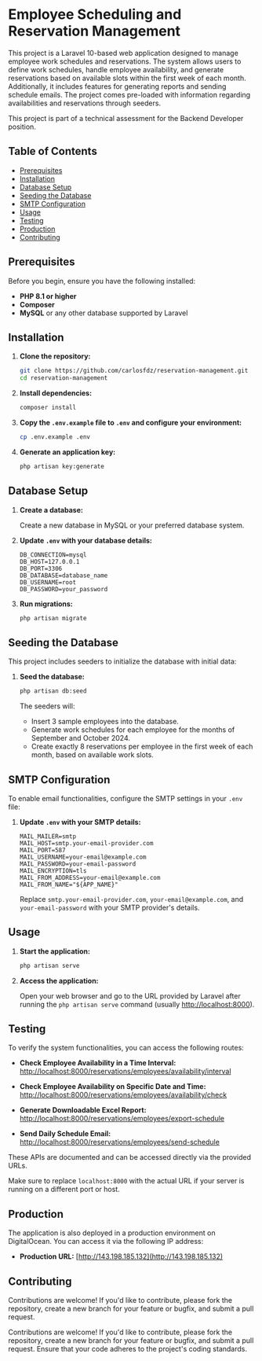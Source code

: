 # Employee Scheduling and Reservation Management

This project is a Laravel 10-based web application designed to manage employee work schedules and reservations. The system allows users to define work schedules, handle employee availability, and generate reservations based on available slots within the first week of each month. Additionally, it includes features for generating reports and sending schedule emails. The project comes pre-loaded with information regarding availabilities and reservations through seeders.

This project is part of a technical assessment for the Backend Developer position.

## Table of Contents

- [Prerequisites](#prerequisites)
- [Installation](#installation)
- [Database Setup](#database-setup)
- [Seeding the Database](#seeding-the-database)
- [SMTP Configuration](#smtp-configuration)
- [Usage](#usage)
- [Testing](#testing)
- [Production](#production)
- [Contributing](#contributing)

## Prerequisites

Before you begin, ensure you have the following installed:

- **PHP 8.1 or higher**
- **Composer**
- **MySQL** or any other database supported by Laravel

## Installation

1. **Clone the repository:**

    ```bash
    git clone https://github.com/carlosfdz/reservation-management.git
    cd reservation-management
    ```

2. **Install dependencies:**

    ```bash
    composer install
    ```

3. **Copy the `.env.example` file to `.env` and configure your environment:**

    ```bash
    cp .env.example .env
    ```

4. **Generate an application key:**

    ```bash
    php artisan key:generate
    ```

## Database Setup

1. **Create a database:**

    Create a new database in MySQL or your preferred database system.

2. **Update `.env` with your database details:**

    ```plaintext
    DB_CONNECTION=mysql
    DB_HOST=127.0.0.1
    DB_PORT=3306
    DB_DATABASE=database_name
    DB_USERNAME=root
    DB_PASSWORD=your_password
    ```

3. **Run migrations:**

    ```bash
    php artisan migrate
    ```

## Seeding the Database

This project includes seeders to initialize the database with initial data:

1. **Seed the database:**

    ```bash
    php artisan db:seed
    ```

    The seeders will:
    - Insert 3 sample employees into the database.
    - Generate work schedules for each employee for the months of September and October 2024.
    - Create exactly 8 reservations per employee in the first week of each month, based on available work slots.

## SMTP Configuration

To enable email functionalities, configure the SMTP settings in your `.env` file:

1. **Update `.env` with your SMTP details:**

    ```plaintext
    MAIL_MAILER=smtp
    MAIL_HOST=smtp.your-email-provider.com
    MAIL_PORT=587
    MAIL_USERNAME=your-email@example.com
    MAIL_PASSWORD=your-email-password
    MAIL_ENCRYPTION=tls
    MAIL_FROM_ADDRESS=your-email@example.com
    MAIL_FROM_NAME="${APP_NAME}"
    ```

    Replace `smtp.your-email-provider.com`, `your-email@example.com`, and `your-email-password` with your SMTP provider's details.

## Usage

1. **Start the application:**

    ```bash
    php artisan serve
    ```

2. **Access the application:**

    Open your web browser and go to the URL provided by Laravel after running the `php artisan serve` command (usually [http://localhost:8000](http://localhost:8000)).

## Testing

To verify the system functionalities, you can access the following routes:

- **Check Employee Availability in a Time Interval:**  
  [http://localhost:8000/reservations/employees/availability/interval](http://localhost:8000/reservations/employees/availability/interval)

- **Check Employee Availability on Specific Date and Time:**  
  [http://localhost:8000/reservations/employees/availability/check](http://localhost:8000/reservations/employees/availability/check)

- **Generate Downloadable Excel Report:**  
  [http://localhost:8000/reservations/employees/export-schedule](http://localhost:8000/reservations/employees/export-schedule)

- **Send Daily Schedule Email:**  
  [http://localhost:8000/reservations/employees/send-schedule](http://localhost:8000/reservations/employees/send-schedule)

These APIs are documented and can be accessed directly via the provided URLs.

Make sure to replace `localhost:8000` with the actual URL if your server is running on a different port or host.

## Production

The application is also deployed in a production environment on DigitalOcean. You can access it via the following IP address:

- **Production URL:** [http://143.198.185.132](http://143.198.185.132)

## Contributing

Contributions are welcome! If you'd like to contribute, please fork the repository, create a new branch for your feature or bugfix, and submit a pull request.

Contributions are welcome! If you'd like to contribute, please fork the repository, create a new branch for your feature or bugfix, and submit a pull request. Ensure that your code adheres to the project's coding standards.
